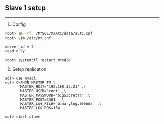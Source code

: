 ## Slave 1 setup  
- - - -  
1. Config
```bash
root> rm -rf  /MYSQL/XXXXX/data/auto.cnf
root> vim /etc/my.cnf

server_id = 2
read_only

root> systemctl restart mysqld
```

2. Setup replication  
```
sql> use mysql;
sql> CHANGE MASTER TO \
       MASTER_HOST='192.168.33.21' ,\
       MASTER_USER='root' ,\
       MASTER_PASSWORD='bigS3cret!!' ,\
       MASTER_PORT=3301  ,\
       MASTER_LOG_FILE='binarylog.000004' ,\
       MASTER_LOG_POS=154  ;

sql> start slave;
```

